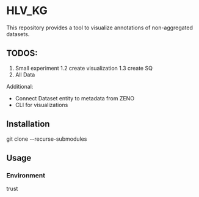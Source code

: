 # HLV_KG
This repository provides a tool to visualize annotations of non-aggregated datasets.

## TODOS:
1. Small experiment
1.2 create visualization
1.3 create SQ
2. All Data

Additional:
- Connect Dataset entity to metadata from ZENO
- CLI for visualizations

## Installation
git clone --recurse-submodules

## Usage
### Environment
trust